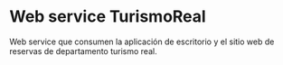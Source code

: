 # Web service TurismoReal
Web service que consumen la aplicación de escritorio y el sitio web de reservas de departamento turismo real.
